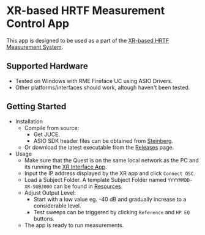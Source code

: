 # XR-based HRTF Measurement Control App
This app is designed to be used as a part of the [XR-based HRTF Measurement System](https://trsonic.github.io/XR-HRTFs/).

## Supported Hardware
* Tested on Windows with RME Fireface UC using ASIO Drivers.
* Other platforms/interfaces should work, altough haven't been tested.

## Getting Started
* Installation
    * Compile from source:
        * Get JUCE.
        * ASIO SDK header files can be obtained from [Steinberg](https://www.steinberg.net/developers/).
    * Or download the latest executable from the [Releases](../../releases/latest) page.
* Usage
    * Make sure that the Quest is on the same local network as the PC and its running the [XR Interface App](https://github.com/trsonic/XR-HRTF-Q2/).
    * Input the IP address displayed by the XR app and click `Connect OSC`.
    * Load a Subject Folder. A template Subject Folder named `YYYYMMDD-XR-SUBJ000` can be found in [Resources](/Resources/).
    * Adjust Output Level:
        * Start with a low value eg. -40 dB and gradually increase to a considerable level.
        * Test sweeps can be triggered by clicking `Reference` and `HP EQ` buttons.
    * The app is ready to run measurements.
